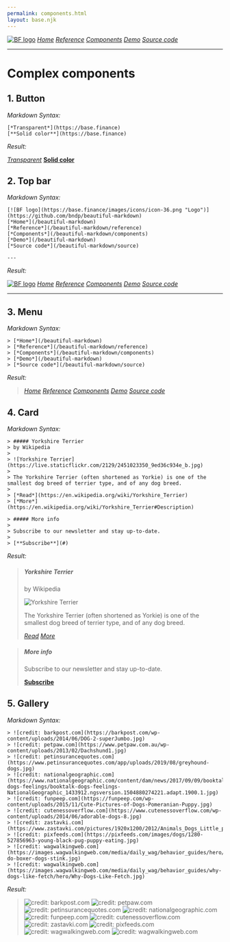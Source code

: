 ```yaml
---
permalink: components.html
layout: base.njk
---
```

[![BF logo](https://base.finance/images/icons/icon-36.png "Logo")](https://github.com/bndp/beautiful-markdown)
[*Home*](/beautiful-markdown)
[*Reference*](/beautiful-markdown/reference)
[*Components*](/beautiful-markdown/components)
[*Demo*](/beautiful-markdown)
[*Source code*](/beautiful-markdown/source)

---

# Complex components


## 1. Button

*Markdown Syntax:*

```
[*Transparent*](https://base.finance)
[**Solid color**](https://base.finance)
```

*Result:*

[*Transparent*](https://base.finance)
[**Solid color**](https://base.finance)


## 2. Top bar

*Markdown Syntax:*

```
[![BF logo](https://base.finance/images/icons/icon-36.png "Logo")](https://github.com/bndp/beautiful-markdown)
[*Home*](/beautiful-markdown)
[*Reference*](/beautiful-markdown/reference)
[*Components*](/beautiful-markdown/components)
[*Demo*](/beautiful-markdown)
[*Source code*](/beautiful-markdown/source)

---
```

*Result:*

[![BF logo](https://base.finance/images/icons/icon-36.png "Logo")](https://github.com/bndp/beautiful-markdown)
[*Home*](/beautiful-markdown)
[*Reference*](/beautiful-markdown/reference)
[*Components*](/beautiful-markdown/components)
[*Demo*](/beautiful-markdown)
[*Source code*](/beautiful-markdown/source)

---

## 3. Menu

*Markdown Syntax:*

```
> [*Home*](/beautiful-markdown)
> [*Reference*](/beautiful-markdown/reference)
> [*Components*](/beautiful-markdown/components)
> [*Demo*](/beautiful-markdown)
> [*Source code*](/beautiful-markdown/source)
```

*Result:*

> [*Home*](/beautiful-markdown)
> [*Reference*](/beautiful-markdown/reference)
> [*Components*](/beautiful-markdown/components)
> [*Demo*](/beautiful-markdown)
> [*Source code*](/beautiful-markdown/source)

## 4. Card

*Markdown Syntax:*

```
> ##### Yorkshire Terrier
> by Wikipedia
>
> ![Yorkshire Terrier](https://live.staticflickr.com/2129/2451023350_9ed36c934e_b.jpg)
>
> The Yorkshire Terrier (often shortened as Yorkie) is one of the smallest dog breed of terrier type, and of any dog breed.
>
> [*Read*](https://en.wikipedia.org/wiki/Yorkshire_Terrier)
> [*More*](https://en.wikipedia.org/wiki/Yorkshire_Terrier#Description)

> ##### More info
>
> Subscribe to our newsletter and stay up-to-date.
>
> [**Subscribe**](#)
```

*Result:*

> ##### Yorkshire Terrier
> by Wikipedia
>
> ![Yorkshire Terrier](https://live.staticflickr.com/2129/2451023350_9ed36c934e_b.jpg)
>
> The Yorkshire Terrier (often shortened as Yorkie) is one of the smallest dog breed of terrier type, and of any dog breed.
>
> [*Read*](https://en.wikipedia.org/wiki/Yorkshire_Terrier)
> [*More*](https://en.wikipedia.org/wiki/Yorkshire_Terrier#Description)

> ##### More info
>
> Subscribe to our newsletter and stay up-to-date.
>
> [**Subscribe**](#)


## 5. Gallery

*Markdown Syntax:*

```
> ![credit: barkpost.com](https://barkpost.com/wp-content/uploads/2014/06/DOG-2-superJumbo.jpg)
> ![credit: petpaw.com](https://www.petpaw.com.au/wp-content/uploads/2013/02/Dachshund1.jpg)
> ![credit: petinsurancequotes.com](https://www.petinsurancequotes.com/app/uploads/2019/08/greyhound-dogs.jpg)
> ![credit: nationalgeographic.com](https://www.nationalgeographic.com/content/dam/news/2017/09/09/booktalk-dogs-feelings/booktalk-dogs-feelings-NationalGeographic_1433912.ngsversion.1504880274221.adapt.1900.1.jpg)
> ![credit: funpeep.com](https://funpeep.com/wp-content/uploads/2015/11/Cute-Pictures-of-Dogs-Pomeranian-Puppy.jpg)
> ![credit: cutenessoverflow.com](https://www.cutenessoverflow.com/wp-content/uploads/2014/06/adorable-dogs-8.jpg)
> ![credit: zastavki.com](https://www.zastavki.com/pictures/1920x1200/2012/Animals_Dogs_Little_puppy_033758_.jpg)
> ![credit: pixfeeds.com](https://pixfeeds.com/images/dogs/1280-527856963-young-black-pug-puppy-eating.jpg)
> ![credit: wagwalkingweb.com](https://images.wagwalkingweb.com/media/daily_wag/behavior_guides/hero/1530413619.26/why-do-boxer-dogs-stink.jpg)
> ![credit: wagwalkingweb.com](https://images.wagwalkingweb.com/media/daily_wag/behavior_guides/why-dogs-like-fetch/hero/Why-Dogs-Like-Fetch.jpg)
```

*Result:*

> ![credit: barkpost.com](https://barkpost.com/wp-content/uploads/2014/06/DOG-2-superJumbo.jpg)
> ![credit: petpaw.com](https://www.petpaw.com.au/wp-content/uploads/2013/02/Dachshund1.jpg)
> ![credit: petinsurancequotes.com](https://www.petinsurancequotes.com/app/uploads/2019/08/greyhound-dogs.jpg)
> ![credit: nationalgeographic.com](https://www.nationalgeographic.com/content/dam/news/2017/09/09/booktalk-dogs-feelings/booktalk-dogs-feelings-NationalGeographic_1433912.ngsversion.1504880274221.adapt.1900.1.jpg)
> ![credit: funpeep.com](https://funpeep.com/wp-content/uploads/2015/11/Cute-Pictures-of-Dogs-Pomeranian-Puppy.jpg)
> ![credit: cutenessoverflow.com](https://www.cutenessoverflow.com/wp-content/uploads/2014/06/adorable-dogs-8.jpg)
> ![credit: zastavki.com](https://www.zastavki.com/pictures/1920x1200/2012/Animals_Dogs_Little_puppy_033758_.jpg)
> ![credit: pixfeeds.com](https://pixfeeds.com/images/dogs/1280-527856963-young-black-pug-puppy-eating.jpg)
> ![credit: wagwalkingweb.com](https://images.wagwalkingweb.com/media/daily_wag/behavior_guides/hero/1530413619.26/why-do-boxer-dogs-stink.jpg)
> ![credit: wagwalkingweb.com](https://images.wagwalkingweb.com/media/daily_wag/behavior_guides/why-dogs-like-fetch/hero/Why-Dogs-Like-Fetch.jpg)

